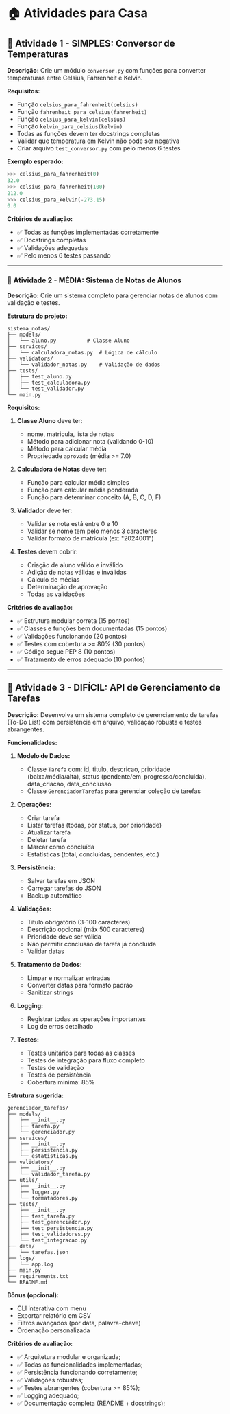# 🏠 Atividades para Casa

## 📝 **Atividade 1 - SIMPLES: Conversor de Temperaturas**

**Descrição:**
Crie um módulo `conversor.py` com funções para converter temperaturas entre Celsius, Fahrenheit e Kelvin.

**Requisitos:**

- Função `celsius_para_fahrenheit(celsius)`
- Função `fahrenheit_para_celsius(fahrenheit)`
- Função `celsius_para_kelvin(celsius)`
- Função `kelvin_para_celsius(kelvin)`
- Todas as funções devem ter docstrings completas
- Validar que temperatura em Kelvin não pode ser negativa
- Criar arquivo `test_conversor.py` com pelo menos 6 testes

**Exemplo esperado:**

```python
>>> celsius_para_fahrenheit(0)
32.0
>>> celsius_para_fahrenheit(100)
212.0
>>> celsius_para_kelvin(-273.15)
0.0
```

**Critérios de avaliação:**

- ✅ Todas as funções implementadas corretamente
- ✅ Docstrings completas
- ✅ Validações adequadas
- ✅ Pelo menos 6 testes passando

---

### 📝 **Atividade 2 - MÉDIA: Sistema de Notas de Alunos**

**Descrição:**
Crie um sistema completo para gerenciar notas de alunos com validação e testes.

**Estrutura do projeto:**
```
sistema_notas/
├── models/
│   └── aluno.py          # Classe Aluno
├── services/
│   └── calculadora_notas.py  # Lógica de cálculo
├── validators/
│   └── validador_notas.py    # Validação de dados
├── tests/
│   ├── test_aluno.py
│   ├── test_calculadora.py
│   └── test_validador.py
└── main.py
```

**Requisitos:**

1. **Classe Aluno** deve ter:
   - nome, matricula, lista de notas
   - Método para adicionar nota (validando 0-10)
   - Método para calcular média
   - Propriedade `aprovado` (média >= 7.0)

2. **Calculadora de Notas** deve ter:
   - Função para calcular média simples
   - Função para calcular média ponderada
   - Função para determinar conceito (A, B, C, D, F)

3. **Validador** deve ter:
   - Validar se nota está entre 0 e 10
   - Validar se nome tem pelo menos 3 caracteres
   - Validar formato de matrícula (ex: "2024001")

4. **Testes** devem cobrir:
   - Criação de aluno válido e inválido
   - Adição de notas válidas e inválidas
   - Cálculo de médias
   - Determinação de aprovação
   - Todas as validações

**Critérios de avaliação:**

- ✅ Estrutura modular correta (15 pontos)
- ✅ Classes e funções bem documentadas (15 pontos)
- ✅ Validações funcionando (20 pontos)
- ✅ Testes com cobertura >= 80% (30 pontos)
- ✅ Código segue PEP 8 (10 pontos)
- ✅ Tratamento de erros adequado (10 pontos)

---

## 📝 **Atividade 3 - DIFÍCIL: API de Gerenciamento de Tarefas**

**Descrição:**
Desenvolva um sistema completo de gerenciamento de tarefas (To-Do List) com persistência em arquivo, validação robusta e testes abrangentes.

**Funcionalidades:**

1. **Modelo de Dados:**
   - Classe `Tarefa` com: id, titulo, descricao, prioridade (baixa/média/alta), status (pendente/em_progresso/concluida), data_criacao, data_conclusao
   - Classe `GerenciadorTarefas` para gerenciar coleção de tarefas

2. **Operações:**
   - Criar tarefa
   - Listar tarefas (todas, por status, por prioridade)
   - Atualizar tarefa
   - Deletar tarefa
   - Marcar como concluída
   - Estatísticas (total, concluídas, pendentes, etc.)

3. **Persistência:**
   - Salvar tarefas em JSON
   - Carregar tarefas do JSON
   - Backup automático

4. **Validações:**
   - Título obrigatório (3-100 caracteres)
   - Descrição opcional (máx 500 caracteres)
   - Prioridade deve ser válida
   - Não permitir conclusão de tarefa já concluída
   - Validar datas

5. **Tratamento de Dados:**
   - Limpar e normalizar entradas
   - Converter datas para formato padrão
   - Sanitizar strings

6. **Logging:**
   - Registrar todas as operações importantes
   - Log de erros detalhado

7. **Testes:**
   - Testes unitários para todas as classes
   - Testes de integração para fluxo completo
   - Testes de validação
   - Testes de persistência
   - Cobertura mínima: 85%

**Estrutura sugerida:**

```source
gerenciador_tarefas/
├── models/
│   ├── __init__.py
│   ├── tarefa.py
│   └── gerenciador.py
├── services/
│   ├── __init__.py
│   ├── persistencia.py
│   └── estatisticas.py
├── validators/
│   ├── __init__.py
│   └── validador_tarefa.py
├── utils/
│   ├── __init__.py
│   ├── logger.py
│   └── formatadores.py
├── tests/
│   ├── __init__.py
│   ├── test_tarefa.py
│   ├── test_gerenciador.py
│   ├── test_persistencia.py
│   ├── test_validadores.py
│   └── test_integracao.py
├── data/
│   └── tarefas.json
├── logs/
│   └── app.log
├── main.py
├── requirements.txt
└── README.md
```

**Bônus (opcional):**

- CLI interativa com menu
- Exportar relatório em CSV
- Filtros avançados (por data, palavra-chave)
- Ordenação personalizada

**Critérios de avaliação:**

- ✅ Arquitetura modular e organizada;
- ✅ Todas as funcionalidades implementadas;
- ✅ Persistência funcionando corretamente;
- ✅ Validações robustas;
- ✅ Testes abrangentes (cobertura >= 85%);
- ✅ Logging adequado;
- ✅ Documentação completa (README + docstrings);
